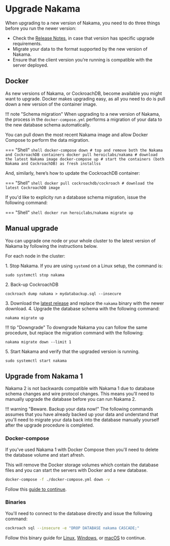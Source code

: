 # Upgrade Nakama

When upgrading to a new version of Nakama, you need to do three things before you run the newer version:

- Check the [Release Notes](https://github.com/heroiclabs/nakama/blob/master/CHANGELOG.md), in case that version has specific upgrade requirements.
- Migrate your data to the format supported by the new version of Nakama.
- Ensure that the client version you’re running is compatible with the server deployed.

## Docker

As new versions of Nakama, or CockroachDB, become available you might want to upgrade. Docker makes upgrading easy, as all you need to do is pull down a new version of the container image.

!!! note "Schema migration"
    When upgrading to a new version of Nakama, the process in the `docker-compose.yml` performs a migration of your data to the new database schema automatically.

You can pull down the most recent Nakama image and allow Docker Compose to perform the data migration.

=== "Shell"
	```shell
	docker-compose down # top and remove both the Nakama and CockroachDB containers
	docker pull heroiclabs/nakama # download the latest Nakama image
	docker-compose up # start the containers (both Nakama and CockroachDB) as fresh installss
	```

And, similarly, here’s how to update the CockroachDB container:

=== "Shell"
	```shell
	docker pull cockroachdb/cockroach # download the latest CockroachDB image
	```

If you'd like to explicity run a database schema migration, issue the following command:

=== "Shell"
	```shell
	docker run heroiclabs/nakama migrate up
	```

## Manual upgrade

You can upgrade one node or your whole cluster to the latest version of Nakama by following the instructions below.

For each node in the cluster:

1\. Stop Nakama. If you are using `systemd` on a Linux setup, the command is:

```shell
sudo systemctl stop nakama
```

2\. Back-up CockroachDB

```shell
cockroach dump nakama > mydatabackup.sql --insecure
```

3\. Download the [latest release](https://github.com/heroiclabs/nakama/releases/latest) and replace the `nakama` binary with the newer download.
4\. Upgrade the database schema with the following command:

```shell
nakama migrate up
```

!!! tip "Downgrade"
    To downgrade Nakama you can follow the same procedure, but replace the migration command with the following:

```
nakama migrate down --limit 1
```

5\. Start Nakama and verify that the upgraded version is running.

```shell
sudo systemctl start nakama
```

## Upgrade from Nakama 1

Nakama 2 is not backwards compatible with Nakama 1 due to database schema changes and wire protocol changes. This means you'll need to manually upgrade the database before you can run Nakama 2.

!!! warning "Beware. Backup your data now!"
    The following commands assumes that you have already backed up your data and understand that you'll need to migrate your data back into the database manually yourself after the upgrade procedure is completed.

### Docker-compose

If you've used Nakama 1 with Docker Compose then you'll need to delete the database volume and start afresh.

This will remove the Docker storage volumes which contain the database files and you can start the servers with Docker and a new database.

```sh
docker-compose -f ./docker-compose.yml down -v
```

Follow this [guide to continue](docker-quickstart.md).

### Binaries

You'll need to connect to the database directly and issue the following command:

```sh
cockroach sql --insecure -e "DROP DATABASE nakama CASCADE;"
```

Follow this binary guide for [Linux](binary-linux-quickstart.md), [Windows](binary-windows-quickstart.md), or [macOS](binary-macos-quickstart.md) to continue.
